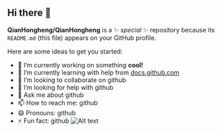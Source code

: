 ## Hi there 👋

**QianHongheng/QianHongheng** is a ✨ _special_ ✨ repository because its `README.md` (this file) appears on your GitHub profile.

Here are some ideas to get you started:

- 🔭 I’m currently working on something **cool!**
- 🌱 I’m currently learning with help from [docs.github.com](docs.github.com)
- 👯 I’m looking to collaborate on github
- 🤔 I’m looking for help with github
- 💬 Ask me about github
- 📫 How to reach me: github
- 😄 Pronouns: github
- ⚡ Fun fact: github
![Alt text](https://encrypted-tbn0.gstatic.com/images?q=tbn:ANd9GcRw6r6q3JZx8pkJzqCuooS7UO87jlj4hk23f8yAFxG46iwQvEDQT4BeV7uVwdZ-SLYCLDk&usqp=CAU)
